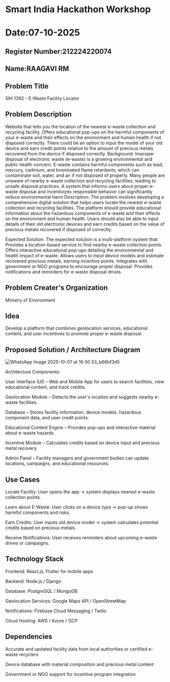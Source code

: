 # Smart India Hackathon Workshop
# Date:07-10-2025
## Register Number:212224220074
## Name:RAAGAVI RM
## Problem Title
SIH 1392 - E-Waste Facility Locator
## Problem Description
Website that tells you the location of the nearest e-waste collection and recycling facility. Offers educational pop-ups on the harmful components of your e-waste and their effects on the environment and human health if not disposed correctly. There could be an option to input the model of your old device and earn credit points relative to the amount of precious metals recovered from the device if disposed correctly.
Background: Improper disposal of electronic waste (e-waste) is a growing environmental and public health concern. E-waste contains harmful components such as lead, mercury, cadmium, and brominated flame retardants, which can contaminate soil, water, and air if not disposed of properly. Many people are unaware of nearby e-waste collection and recycling facilities, leading to unsafe disposal practices. A system that informs users about proper e-waste disposal and incentivizes responsible behavior can significantly reduce environmental harm
Description: The problem involves developing a comprehensive digital solution that helps users locate the nearest e-waste collection and recycling facilities. The platform should provide educational information about the hazardous components of e-waste and their effects on the environment and human health. Users should also be able to input details of their old electronic devices and earn credits based on the value of precious metals recovered if disposed of correctly.

Expected Solution: 
The expected solution is a multi-platform system that:
Provides a location-based service to find nearby e-waste collection points.
Offers interactive educational pop-ups detailing the environmental and health impact of e-waste.
Allows users to input device models and estimate recovered precious metals, earning incentive points.
Integrates with government or NGO programs to encourage proper disposal.
Provides notifications and reminders for e-waste disposal drives.


## Problem Creater's Organization
Ministry of Environment

## Idea
Develop a platform that combines geolocation services, educational content, and user incentives to promote proper e-waste disposal.

## Proposed Solution / Architecture Diagram

![WhatsApp Image 2025-10-07 at 16 00 53_b66bf3d5](https://github.com/user-attachments/assets/f9a89a8d-dfd4-4ef1-8926-91b49ce82bc9)

Architecture Components:

User Interface (UI) – Web and Mobile App for users to search facilities, view educational content, and track credits.

Geolocation Module – Detects the user's location and suggests nearby e-waste facilities.

Database – Stores facility information, device models, hazardous component data, and user credit points.

Educational Content Engine – Provides pop-ups and interactive material about e-waste hazards.

Incentive Module – Calculates credits based on device input and precious metal recovery.

Admin Panel – Facility managers and government bodies can update locations, campaigns, and educational resources.

## Use Cases 

Locate Facility: User opens the app → system displays nearest e-waste collection points.

Learn about E-Waste: User clicks on a device type → pop-up shows harmful components and risks.

Earn Credits: User inputs old device model → system calculates potential credits based on precious metals.

Receive Notifications: User receives reminders about upcoming e-waste drives or campaigns.

## Technology Stack

Frontend: React.js, Flutter for mobile apps

Backend: Node.js / Django

Database: PostgreSQL / MongoDB

Geolocation Services: Google Maps API / OpenStreetMap

Notifications: Firebase Cloud Messaging / Twilio

Cloud Hosting: AWS / Azure / GCP


## Dependencies

Accurate and updated facility data from local authorities or certified e-waste recyclers

Device database with material composition and precious metal content

Government or NGO support for incentive program integration
